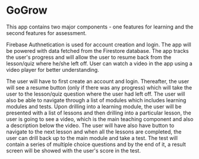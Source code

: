# GoGrow

This app contains two major components - one features for learning and the second features for assessment.

Firebase Authnetication is used for account creation and login. 
The app will be powered with data fetched from the Firestore database.
The app tracks the user's progress and will allow the user to resume back from the lesson/quiz where he/she left off. 
User can watch a video in the app using a video player for better understanding.
 
The user will have to first create an account and login. Thereafter, the user will see a resume button (only if there was any progress) which will take the user to the lesson/quiz question where the user had left off. The user will also be able to navigate through a list of modules which includes learning modules and tests. 
Upon drilling into a learning module, the user will be presented with a list of lessons and then drilling into a particular lesson, the user is going to see a video, which is the main teaching component and also a description below the video. The user will have also have button to navigate to the next lesson and when all the lessons are completed, the user can drill back up to the main module and take a test. 
The test will contain a series of multiple choice questions and by the end of it, a result screen will be showed with the user's score in the test. 

